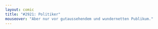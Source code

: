 ```yaml
---
layout: comic
title: "#2921: Politiker"
mouseover: "Aber nur vor gutaussehendem und wundernetten Publikum."
---
```

